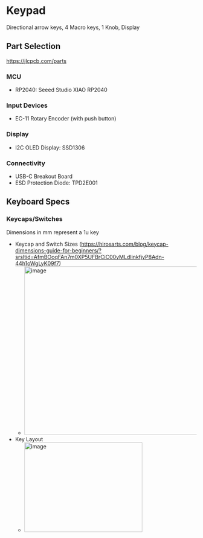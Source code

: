 # Keypad
Directional arrow keys, 4 Macro keys, 1 Knob, Display

## Part Selection
https://jlcpcb.com/parts
### MCU
- RP2040: Seeed Studio XIAO RP2040
### Input Devices
- EC-11 Rotary Encoder (with push button)
### Display
- I2C OLED Display: SSD1306
### Connectivity
- USB-C Breakout Board
- ESD Protection Diode: TPD2E001

## Keyboard Specs
### Keycaps/Switches 
Dimensions in mm represent a 1u key
- Keycap and Switch Sizes (https://hirosarts.com/blog/keycap-dimensions-guide-for-beginners/?srsltid=AfmBOoqFAn7m0XP5UFBrCiC00yMLdIinkfjyP8Adn-44h1oWgLyK09f7)
  - <img width="602" height="445" alt="image" src="https://github.com/user-attachments/assets/2c711862-89b4-419a-87b9-9f07dab497bb" />
- Key Layout
  - <img width="312" height="237" alt="image" src="https://github.com/user-attachments/assets/f026c452-637d-4af5-bdcd-ba7828958370" />


